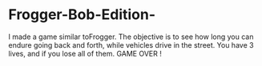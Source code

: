 # Frogger-Bob-Edition-
I made a game similar toFrogger. The objective is to see how long you can endure going back and forth, while vehicles drive in the street. You have 3 lives, and if you lose all of them. GAME OVER !
